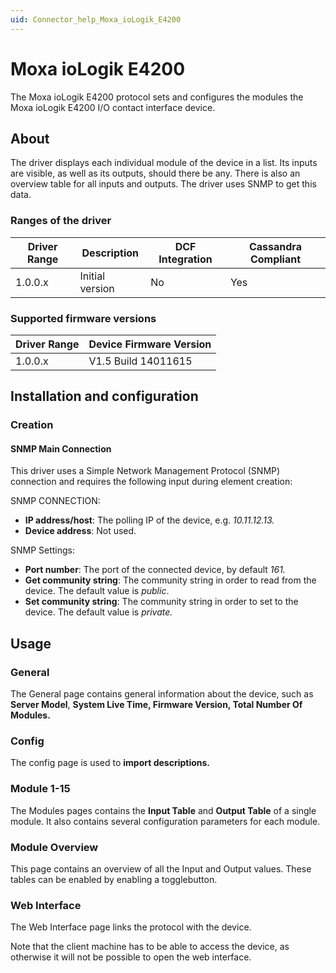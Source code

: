 ```yaml
---
uid: Connector_help_Moxa_ioLogik_E4200
---
```


# Moxa ioLogik E4200

The Moxa ioLogik E4200 protocol sets and configures the modules the Moxa ioLogik E4200 I/O contact interface device.

## About

The driver displays each individual module of the device in a list. Its inputs are visible, as well as its outputs, should there be any. There is also an overview table for all inputs and outputs.
The driver uses SNMP to get this data.

### Ranges of the driver

| **Driver Range** | **Description** | **DCF Integration** | **Cassandra Compliant** |
|------------------|-----------------|---------------------|-------------------------|
| 1.0.0.x          | Initial version | No                  | Yes                     |

### Supported firmware versions

| **Driver Range** | **Device Firmware Version** |
|------------------|-----------------------------|
| 1.0.0.x          | V1.5 Build 14011615         |

## Installation and configuration

### Creation

#### SNMP Main Connection

This driver uses a Simple Network Management Protocol (SNMP) connection and requires the following input during element creation:

SNMP CONNECTION:

- **IP address/host**: The polling IP of the device, e.g. *10.11.12.13.*
- **Device address**: Not used.

SNMP Settings:

- **Port number**: The port of the connected device, by default *161.*
- **Get community string**: The community string in order to read from the device. The default value is *public*.
- **Set community string**: The community string in order to set to the device. The default value is *private.*

## Usage

### General

The General page contains general information about the device, such as **Server Model**, **System Live Time, Firmware Version, Total Number Of Modules.**

### Config

The config page is used to **import descriptions.**

### Module 1-15

The Modules pages contains the **Input Table** and **Output Table** of a single module. It also contains several configuration parameters for each module.

### Module Overview

This page contains an overview of all the Input and Output values. These tables can be enabled by enabling a togglebutton.

### Web Interface

The Web Interface page links the protocol with the device.

Note that the client machine has to be able to access the device, as otherwise it will not be possible to open the web interface.
